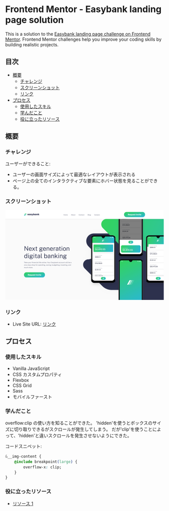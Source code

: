 # Frontend Mentor - Easybank landing page solution

This is a solution to the [Easybank landing page challenge on Frontend Mentor](https://www.frontendmentor.io/challenges/easybank-landing-page-WaUhkoDN). Frontend Mentor challenges help you improve your coding skills by building realistic projects.

## 目次

-   [概要](#概要)
    -   [チャレンジ](#チャレンジ)
    -   [スクリーンショット](#スクリーンショット)
    -   [リンク](#リンク)
-   [プロセス](#プロセス)
    -   [使用したスキル](#使用したスキル)
    -   [学んだこと](#学んだこと)
    -   [役に立ったリソース](#役に立ったリソース)

## 概要

### チャレンジ

ユーザーができること:

-   ユーザーの画面サイズによって最適なレイアウトが表示される
-   ページ上の全てのインタラクティブな要素にホバー状態を見ることができる。

### スクリーンショット

![](./screenshot.png)

### リンク

-   Live Site URL: [リンク](https://kaji1127.github.io/Easybank-Landing-Page/)

## プロセス

### 使用したスキル

-   Vanilla JavaScript
-   CSS カスタムプロパティ
-   Flexbox
-   CSS Grid
-   Sass
-   モバイルファースト

### 学んだこと

overflow:clip の使い方を知ることができた。
'hidden'を使うとボックスのサイズに切り取りできるがスクロールが発生してしまう。
だが'clip'を使うことによって、'hidden'と違いスクロールを発生させないようにできた。

コードスニペット:

```css
&__img-content {
	@include breakpoint(large) {
		overflow-x: clip;
	}
}
```

### 役に立ったリソース

-   [リソース 1](https://developer.mozilla.org/ja/docs/Web/CSS/overflow)
